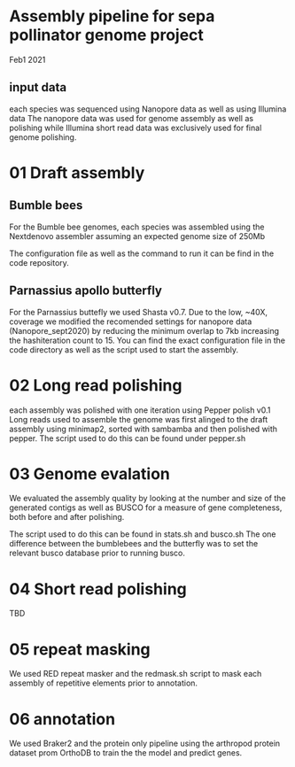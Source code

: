 # Assembly pipeline for sepa pollinator genome project
Feb1 2021

## input data
each species was sequenced using Nanopore data as well as using Illumina data
The nanopore data was used for genome assembly as well as polishing while Illumina short read data was exclusively used for final genome polishing.

# 01 Draft assembly
## Bumble bees
For the Bumble bee genomes, each species was assembled using the Nextdenovo assembler assuming an expected genome size of 250Mb

The configuration file as well as the command to run it can be find in the code repository.

## Parnassius apollo butterfly
For the Parnassius buttefly we used Shasta v0.7.
Due to the low, ~40X, coverage we modified the recomended settings for nanopore data (Nanopore_sept2020) by reducing the minimum overlap to 7kb increasing the hashiteration count to 15. You can find the exact configuration file in the code directory as well as the script used to start the assembly.

# 02 Long read polishing
each assembly was polished with one iteration using Pepper polish v0.1
Long reads used to assemble the genome was first alinged to the draft assembly using minimap2, sorted with sambamba and then polished with pepper. The script used to do this can be found under pepper.sh

# 03 Genome evalation
We evaluated the assembly quality by looking at the number and size of the generated contigs as well as BUSCO for a measure of gene completeness, both before and after polishing.

The script used to do this can be found in stats.sh and busco.sh
The one difference between the bumblebees and the butterfly was to set the relevant busco database prior to running busco.

# 04 Short read polishing
TBD

# 05 repeat masking
We used RED repeat masker and the redmask.sh script to mask each assembly of repetitive elements prior to annotation.

# 06 annotation
We used Braker2 and the protein only pipeline using the arthropod protein dataset prom OrthoDB to train the the model and predict genes.
